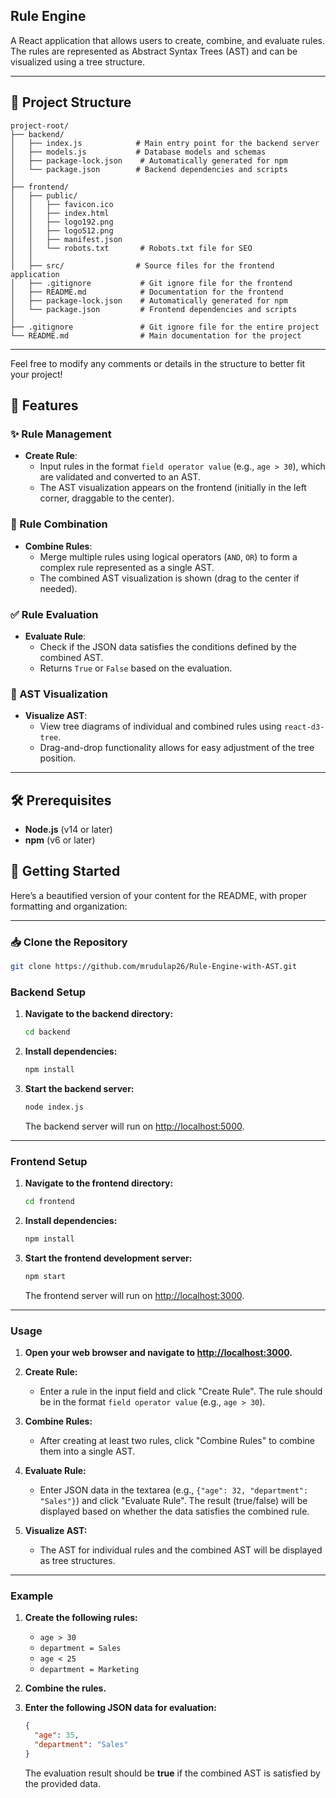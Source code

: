 ## Rule Engine

A React application that allows users to create, combine, and evaluate rules. The rules are represented as Abstract Syntax Trees (AST) and can be visualized using a tree structure.

---

## 📁 Project Structure

```
project-root/
├── backend/
│   ├── index.js            # Main entry point for the backend server
│   ├── models.js           # Database models and schemas
│   ├── package-lock.json    # Automatically generated for npm
│   └── package.json        # Backend dependencies and scripts
│
├── frontend/
│   ├── public/             
│   │   ├── favicon.ico     
│   │   ├── index.html       
│   │   ├── logo192.png      
│   │   ├── logo512.png      
│   │   ├── manifest.json     
│   │   └── robots.txt       # Robots.txt file for SEO
│   │
│   ├── src/                # Source files for the frontend application
│   ├── .gitignore           # Git ignore file for the frontend
│   ├── README.md            # Documentation for the frontend
│   ├── package-lock.json    # Automatically generated for npm
│   └── package.json         # Frontend dependencies and scripts
│
├── .gitignore               # Git ignore file for the entire project
└── README.md                # Main documentation for the project
```

---

Feel free to modify any comments or details in the structure to better fit your project!


## 🚀 Features

### ✨ Rule Management

- **Create Rule**:  
  - Input rules in the format `field operator value` (e.g., `age > 30`), which are validated and converted to an AST.
  - The AST visualization appears on the frontend (initially in the left corner, draggable to the center).

### 🔗 Rule Combination

- **Combine Rules**:  
  - Merge multiple rules using logical operators (`AND`, `OR`) to form a complex rule represented as a single AST.
  - The combined AST visualization is shown (drag to the center if needed).

### ✅ Rule Evaluation

- **Evaluate Rule**:  
  - Check if the JSON data satisfies the conditions defined by the combined AST.
  - Returns `True` or `False` based on the evaluation.

### 🌳 AST Visualization

- **Visualize AST**:  
  - View tree diagrams of individual and combined rules using `react-d3-tree`.
  - Drag-and-drop functionality allows for easy adjustment of the tree position.
---


## 🛠️ Prerequisites

- **Node.js** (v14 or later)
- **npm** (v6 or later)

## 🚀 Getting Started

Here’s a beautified version of your content for the README, with proper formatting and organization:

---

### 📥 Clone the Repository

```bash
git clone https://github.com/mrudulap26/Rule-Engine-with-AST.git
```

### Backend Setup

1. **Navigate to the backend directory:**
   ```bash
   cd backend
   ```

2. **Install dependencies:**
   ```bash
   npm install
   ```

3. **Start the backend server:**
   ```bash
   node index.js
   ```
   The backend server will run on [http://localhost:5000](http://localhost:5000).

---

### Frontend Setup

1. **Navigate to the frontend directory:**
   ```bash
   cd frontend
   ```

2. **Install dependencies:**
   ```bash
   npm install
   ```

3. **Start the frontend development server:**
   ```bash
   npm start
   ```
   The frontend server will run on [http://localhost:3000](http://localhost:3000).

---

### Usage

1. **Open your web browser and navigate to [http://localhost:3000](http://localhost:3000).**

2. **Create Rule:**
   - Enter a rule in the input field and click "Create Rule". The rule should be in the format `field operator value` (e.g., `age > 30`).

3. **Combine Rules:**
   - After creating at least two rules, click "Combine Rules" to combine them into a single AST.

4. **Evaluate Rule:**
   - Enter JSON data in the textarea (e.g., `{"age": 32, "department": "Sales"}`) and click "Evaluate Rule". The result (true/false) will be displayed based on whether the data satisfies the combined rule.

5. **Visualize AST:**
   - The AST for individual rules and the combined AST will be displayed as tree structures.

---

### Example

1. **Create the following rules:**
   - `age > 30`
   - `department = Sales`
   - `age < 25`
   - `department = Marketing`

2. **Combine the rules.**

3. **Enter the following JSON data for evaluation:**
   ```json
   {
     "age": 35,
     "department": "Sales"
   }
   ```

   The evaluation result should be **true** if the combined AST is satisfied by the provided data.
